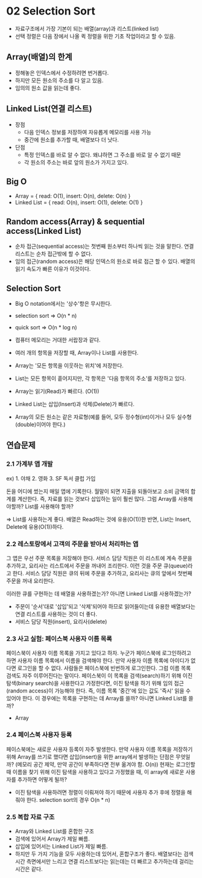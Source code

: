 # 02 Selection Sort

- 자료구조에서 가장 기본이 되는 배열(array)과 리스트(linked list)
- 선택 정렬은 다음 장에서 나올 퀵 정렬을 위한 기초 작업이라고 할 수 있음.

## Array(배열)의 한계

- 정해놓은 인덱스에서 수정하려면 번거롭다.
- 하지만 모든 원소의 주소를 다 알고 있음.
- 임의의 원소 값을 읽는데 좋다.

## Linked List(연결 리스트)

- 장점
  - 다음 인덱스 정보를 저장하여 자유롭게 메모리를 사용 가능
  - 중간에 원소를 추가할 때, 배열보다 더 낫다.
- 단점
  - 특정 인덱스를 바로 알 수 없다. 왜냐하면 그 주소를 바로 알 수 없기 때문
  - 각 원소의 주소는 바로 앞의 원소가 가지고 있다.

## Big O

- Array = {
  read: O(1),
  insert: O(n),
  delete: O(n)
  }
- Linked List = {
  read: O(n),
  insert: O(1),
  delete: O(1)
  }

## Random access(Array) & sequential access(Linked List)

- 순차 접근(sequential access)는 첫번째 원소부터 하나씩 읽는 것을 말한다. 연결 리스트는 순차 접근밖에 할 수 없다.
- 임의 접근(random access)은 해당 인덱스의 원소로 바로 접근 할 수 있다. 배열의 읽기 속도가 빠른 이유가 이것이다.

## Selection Sort

- Big O notation에서는 '상수'항은 무시한다.
- selection sort => O(n \* n)
- quick sort => O(n \* log n)

- 컴퓨터 메모리는 거대한 서랍장과 같다.
- 여러 개의 항목을 저장할 때, Array이나 List를 사용한다.
- Array는 '모든 항목을 이웃하는 위치'에 저장한다.
- List는 모든 항목이 흩어지지만, 각 항목은 '다음 항목의 주소'를 저장하고 있다.
- Array는 읽기(Read)가 빠르다. (O(1))
- Linked List는 삽입(Insert)과 삭제(Delete)가 빠르다.
- Array의 모든 원소는 같은 자료형(예를 들어, 모두 정수형(int)이거나 모두 실수형(double)이어야 한다.)

## 연습문제

### 2.1 가계부 앱 개발

ex) 1. 야채 2. 영화 3. SF 독서 클럽 가입

돈을 어디에 썼는지 매일 앱에 기록한다. 월말이 되면 지출을 되돌아보고 소비 금액의 합계를 계산한다. 즉, 자료를 읽는 것보다 삽입하는 일이 훨씬 많다. 그럼 Array를 사용해야할까? List를 사용해야 할까?

=> List를 사용하는게 좋다. 배열은 Read하는 것에 유용(O(1))한 반면, List는 Insert, Delete에 유용(O(1))하다.

### 2.2 레스토랑에서 고객의 주문을 받아서 처리하는 앱

그 앱은 우선 주문 목록을 저장해야 한다. 서비스 담당 직원은 이 리스트에 계속 주문을 추가하고, 요리사는 리스트에서 주문을 꺼내어 조리한다. 이런 것을 주문 큐(queue)라고 한다. 서비스 담당 직원은 큐의 뒤에 주문을 추가하고, 요리사는 큐의 앞에서 첫번째 주문을 꺼내 요리한다.

이러한 큐를 구현하는 데 배열을 사용하겠는가? 아니면 Linked List를 사용하겠는가?

- 주문이 '순서'대로 '삽입'되고 '삭제'되어야 하므로 읽어들이는데 유용한 배열보다는 연결 리스트를 사용하는 것이 더 좋다.
- 서비스 담당 직원(insert), 요리사(delete)

### 2.3 사고 실험: 페이스북 사용자 이름 목록

페이스북이 사용자 이름 목록을 가지고 있다고 하자. 누군가 페이스북에 로그인하려고 하면 사용자 이름 목록에서 이름을 검색해야 한다. 만약 사용자 이름 목록에 아이디가 없다면 로그인을 할 수 없다. 사람들은 페이스북에 빈번하게 로그인한다. 그럼 이름 목록 검색도 자주 이루어진다는 말이다. 페이스북이 이 목록을 검색(search)하기 위해 이진 탐색(binary search)을 사용한다고 가정한다면, 이진 탐색을 하기 위해 임의 접근(random access)이 가능해야 한다. 즉, 이름 목록 '중간'에 있는 값도 '즉시' 읽을 수 있어야 한다. 이 경우에는 목록을 구현하는 데 Array를 쓸까? 아니면 Linked List를 쓸까?

- Array

### 2.4 페이스북 사용자 등록

페이스북에는 새로운 사용자 등록이 자주 발생한다. 만약 사용자 이름 목록을 저장하기 위해 Array를 쓰기로 했다면 삽입(insert)을 위한 array에서 발생하는 단점은 무엇일까? (메모리 공간 제약, 만약 공간이 부족하다면 전부 옮겨야 함. O(n)) 현재는 로그인할 때 이름을 찾기 위해 이진 탐색을 사용하고 있다고 가정했을 때, 이 array에 새로운 사용자를 추가하면 어떻게 될까?

- 이진 탐색을 사용하려면 정렬이 이뤄져야 하기 때문에 사용자 추가 후에 정렬을 해줘야 한다. selection sort의 경우 O(n \* n)

### 2.5 복합 자료 구조

- Array와 Linked List를 혼합한 구조
- 검색에 있어서 Array가 제일 빠름.
- 삽입에 있어서는 Linked List가 제일 빠름.
- 하지만 두 가지 기능을 모두 사용하는데 있어서, 혼합구조가 좋다. 배열보다는 검색 시간 측면에서만 느리고 연결 리스트보다는 읽는데는 더 빠르고 추가하는데 걸리는 시간은 같다.
